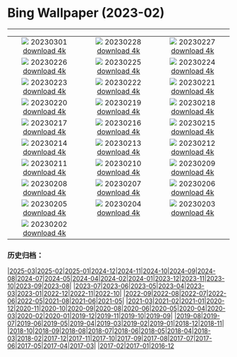 # Bing Wallpaper (2023-02)
**************
| | | |
| :----: | :----: | :----: |
| ![](https://www.bing.com/th?id=OHR.LuebeckCityGate_ZH-CN4618826141_1920x1080.jpg) 20230301 [download 4k](https://www.bing.com/th?id=OHR.LuebeckCityGate_ZH-CN4618826141_UHD.jpg) | ![](https://www.bing.com/th?id=OHR.AtraniAmalfi_ZH-CN6391731688_1920x1080.jpg) 20230228 [download 4k](https://www.bing.com/th?id=OHR.AtraniAmalfi_ZH-CN6391731688_UHD.jpg) | ![](https://www.bing.com/th?id=OHR.PolarBearFrost_ZH-CN5918160947_1920x1080.jpg) 20230227 [download 4k](https://www.bing.com/th?id=OHR.PolarBearFrost_ZH-CN5918160947_UHD.jpg) |
| ![](https://www.bing.com/th?id=OHR.CanopyPeru_ZH-CN5659581553_1920x1080.jpg) 20230226 [download 4k](https://www.bing.com/th?id=OHR.CanopyPeru_ZH-CN5659581553_UHD.jpg) | ![](https://www.bing.com/th?id=OHR.BryceAnniv_ZH-CN5305245786_1920x1080.jpg) 20230225 [download 4k](https://www.bing.com/th?id=OHR.BryceAnniv_ZH-CN5305245786_UHD.jpg) | ![](https://www.bing.com/th?id=OHR.RichmondParkDuck_ZH-CN4956127005_1920x1080.jpg) 20230224 [download 4k](https://www.bing.com/th?id=OHR.RichmondParkDuck_ZH-CN4956127005_UHD.jpg) |
| ![](https://www.bing.com/th?id=OHR.BabblingBrook_ZH-CN9371346787_1920x1080.jpg) 20230223 [download 4k](https://www.bing.com/th?id=OHR.BabblingBrook_ZH-CN9371346787_UHD.jpg) | ![](https://www.bing.com/th?id=OHR.FriedensglockeFichtelberg_ZH-CN5510489151_1920x1080.jpg) 20230222 [download 4k](https://www.bing.com/th?id=OHR.FriedensglockeFichtelberg_ZH-CN5510489151_UHD.jpg) | ![](https://www.bing.com/th?id=OHR.MardiGrasNOLA_ZH-CN9628788934_1920x1080.jpg) 20230221 [download 4k](https://www.bing.com/th?id=OHR.MardiGrasNOLA_ZH-CN9628788934_UHD.jpg) |
| ![](https://www.bing.com/th?id=OHR.Itaimbezinho_ZH-CN5641449623_1920x1080.jpg) 20230220 [download 4k](https://www.bing.com/th?id=OHR.Itaimbezinho_ZH-CN5641449623_UHD.jpg) | ![](https://www.bing.com/th?id=OHR.MauiWhale_ZH-CN6664793962_1920x1080.jpg) 20230219 [download 4k](https://www.bing.com/th?id=OHR.MauiWhale_ZH-CN6664793962_UHD.jpg) | ![](https://www.bing.com/th?id=OHR.EbenIceCave_ZH-CN6035107581_1920x1080.jpg) 20230218 [download 4k](https://www.bing.com/th?id=OHR.EbenIceCave_ZH-CN6035107581_UHD.jpg) |
| ![](https://www.bing.com/th?id=OHR.BirdcountAllen_ZH-CN4029022734_1920x1080.jpg) 20230217 [download 4k](https://www.bing.com/th?id=OHR.BirdcountAllen_ZH-CN4029022734_UHD.jpg) | ![](https://www.bing.com/th?id=OHR.FireFallYosemite_ZH-CN3351604820_1920x1080.jpg) 20230216 [download 4k](https://www.bing.com/th?id=OHR.FireFallYosemite_ZH-CN3351604820_UHD.jpg) | ![](https://www.bing.com/th?id=OHR.HippoDayChobe_ZH-CN2883647954_1920x1080.jpg) 20230215 [download 4k](https://www.bing.com/th?id=OHR.HippoDayChobe_ZH-CN2883647954_UHD.jpg) |
| ![](https://www.bing.com/th?id=OHR.OtaruIgloo_ZH-CN2078929256_1920x1080.jpg) 20230214 [download 4k](https://www.bing.com/th?id=OHR.OtaruIgloo_ZH-CN2078929256_UHD.jpg) | ![](https://www.bing.com/th?id=OHR.MoonValley_ZH-CN1906470869_1920x1080.jpg) 20230213 [download 4k](https://www.bing.com/th?id=OHR.MoonValley_ZH-CN1906470869_UHD.jpg) | ![](https://www.bing.com/th?id=OHR.BoobyDarwinDay_ZH-CN9917306809_1920x1080.jpg) 20230212 [download 4k](https://www.bing.com/th?id=OHR.BoobyDarwinDay_ZH-CN9917306809_UHD.jpg) |
| ![](https://www.bing.com/th?id=OHR.DarkSkiesDV_ZH-CN1076500221_1920x1080.jpg) 20230211 [download 4k](https://www.bing.com/th?id=OHR.DarkSkiesDV_ZH-CN1076500221_UHD.jpg) | ![](https://www.bing.com/th?id=OHR.EpidaurusGreece_ZH-CN0640135476_1920x1080.jpg) 20230210 [download 4k](https://www.bing.com/th?id=OHR.EpidaurusGreece_ZH-CN0640135476_UHD.jpg) | ![](https://www.bing.com/th?id=OHR.LowerAntelopeAZ_ZH-CN4758496750_1920x1080.jpg) 20230209 [download 4k](https://www.bing.com/th?id=OHR.LowerAntelopeAZ_ZH-CN4758496750_UHD.jpg) |
| ![](https://www.bing.com/th?id=OHR.EileanDonanDawn_ZH-CN0383017858_1920x1080.jpg) 20230208 [download 4k](https://www.bing.com/th?id=OHR.EileanDonanDawn_ZH-CN0383017858_UHD.jpg) | ![](https://www.bing.com/th?id=OHR.MedievalLabro_ZH-CN0015356188_1920x1080.jpg) 20230207 [download 4k](https://www.bing.com/th?id=OHR.MedievalLabro_ZH-CN0015356188_UHD.jpg) | ![](https://www.bing.com/th?id=OHR.WaitangiFjordlandNP_ZH-CN9436140228_1920x1080.jpg) 20230206 [download 4k](https://www.bing.com/th?id=OHR.WaitangiFjordlandNP_ZH-CN9436140228_UHD.jpg) |
| ![](https://www.bing.com/th?id=OHR.YearRabbit_ZH-CN2751166096_1920x1080.jpg) 20230205 [download 4k](https://www.bing.com/th?id=OHR.YearRabbit_ZH-CN2751166096_UHD.jpg) | ![](https://www.bing.com/th?id=OHR.Lichun2023_ZH-CN7842399047_1920x1080.jpg) 20230204 [download 4k](https://www.bing.com/th?id=OHR.Lichun2023_ZH-CN7842399047_UHD.jpg) | ![](https://www.bing.com/th?id=OHR.QuebecFrontenac_ZH-CN9519096458_1920x1080.jpg) 20230203 [download 4k](https://www.bing.com/th?id=OHR.QuebecFrontenac_ZH-CN9519096458_UHD.jpg) |
| ![](https://www.bing.com/th?id=OHR.GroundhogThree_ZH-CN6720558481_1920x1080.jpg) 20230202 [download 4k](https://www.bing.com/th?id=OHR.GroundhogThree_ZH-CN6720558481_UHD.jpg) |  |  |

### 历史归档：

|[2025-03](bing/2025-03/2025-03.md)|[2025-02](bing/2025-02/2025-02.md)|[2025-01](bing/2025-01/2025-01.md)|[2024-12](bing/2024-12/2024-12.md)|[2024-11](bing/2024-11/2024-11.md)|[2024-10](bing/2024-10/2024-10.md)|[2024-09](bing/2024-09/2024-09.md)|[2024-08](bing/2024-08/2024-08.md)|[2024-07](bing/2024-07/2024-07.md)|[2024-05](bing/2024-05/2024-05.md)|[2024-04](bing/2024-04/2024-04.md)|[2024-02](bing/2024-02/2024-02.md)|[2024-01](bing/2024-01/2024-01.md)|[2023-12](bing/2023-12/2023-12.md)|[2023-11](bing/2023-11/2023-11.md)|[2023-10](bing/2023-10/2023-10.md)|[2023-09](bing/2023-09/2023-09.md)|[2023-08](bing/2023-08/2023-08.md)|
|[2023-07](bing/2023-07/2023-07.md)|[2023-06](bing/2023-06/2023-06.md)|[2023-05](bing/2023-05/2023-05.md)|[2023-04](bing/2023-04/2023-04.md)|[2023-03](bing/2023-03/2023-03.md)|[2023-01](bing/2023-01/2023-01.md)|[2022-12](bing/2022-12/2022-12.md)|[2022-11](bing/2022-11/2022-11.md)|[2022-10](bing/2022-10/2022-10.md)|
|[2022-09](bing/2022-09/2022-09.md)|[2022-08](bing/2022-08/2022-08.md)|[2022-07](bing/2022-07/2022-07.md)|[2022-06](bing/2022-06/2022-06.md)|[2022-05](bing/2022-05/2022-05.md)|[2021-08](bing/2021-08/2021-08.md)|[2021-06](bing/2021-06/2021-06.md)|[2021-05](bing/2021-05/2021-05.md)|
|[2021-03](bing/2021-03/2021-03.md)|[2021-02](bing/2021-02/2021-02.md)|[2021-01](bing/2021-01/2021-01.md)|[2020-12](bing/2020-12/2020-12.md)|[2020-11](bing/2020-11/2020-11.md)|[2020-10](bing/2020-10/2020-10.md)|[2020-09](bing/2020-09/2020-09.md)|[2020-08](bing/2020-08/2020-08.md)|[2020-06](bing/2020-06/2020-06.md)|[2020-05](bing/2020-05/2020-05.md)|[2020-04](bing/2020-04/2020-04.md)|[2020-03](bing/2020-03/2020-03.md)|[2020-02](bing/2020-02/2020-02.md)|[2020-01](bing/2020-01/2020-01.md)|[2019-12](bing/2019-12/2019-12.md)|[2019-11](bing/2019-11/2019-11.md)|[2019-10](bing/2019-10/2019-10.md)|[2019-09](bing/2019-09/2019-09.md)|
|[2019-08](bing/2019-08/2019-08.md)|[2019-07](bing/2019-07/2019-07.md)|[2019-06](bing/2019-06/2019-06.md)|[2019-05](bing/2019-05/2019-05.md)|[2019-04](bing/2019-04/2019-04.md)|[2019-03](bing/2019-03/2019-03.md)|[2019-02](bing/2019-02/2019-02.md)|[2019-01](bing/2019-01/2019-01.md)|[2018-12](bing/2018-12/2018-12.md)|[2018-11](bing/2018-11/2018-11.md)|
|[2018-10](bing/2018-10/2018-10.md)|[2018-09](bing/2018-09/2018-09.md)|[2018-08](bing/2018-08/2018-08.md)|[2018-07](bing/2018-07/2018-07.md)|[2018-06](bing/2018-06/2018-06.md)|[2018-05](bing/2018-05/2018-05.md)|[2018-04](bing/2018-04/2018-04.md)|[2018-03](bing/2018-03/2018-03.md)|[2018-02](bing/2018-02/2018-02.md)|[2017-12](bing/2017-12/2017-12.md)|[2017-11](bing/2017-11/2017-11.md)|[2017-10](bing/2017-10/2017-10.md)|[2017-09](bing/2017-09/2017-09.md)|[2017-08](bing/2017-08/2017-08.md)|[2017-07](bing/2017-07/2017-07.md)|[2017-06](bing/2017-06/2017-06.md)|[2017-05](bing/2017-05/2017-05.md)|[2017-04](bing/2017-04/2017-04.md)|[2017-03](bing/2017-03/2017-03.md)|
|[2017-02](bing/2017-02/2017-02.md)|[2017-01](bing/2017-01/2017-01.md)|[2016-12](bing/2016-12/2016-12.md)